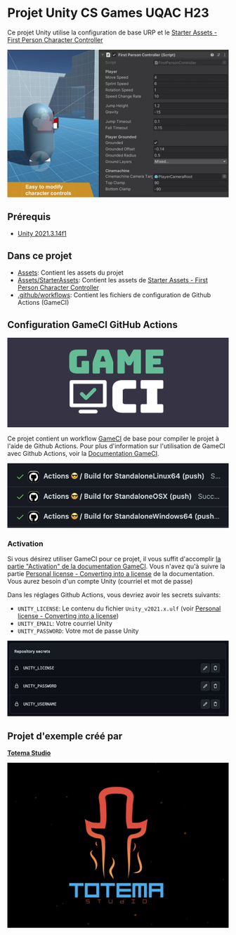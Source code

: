 ﻿# Projet Unity CS Games UQAC H23

Ce projet Unity utilise la configuration de base URP et le [Starter Assets - First Person Character Controller](https://assetstore.unity.com/packages/essentials/starter-assets-first-person-character-controller-196525)

![first-person-starter.jpg](./docs/images/first-person-starter.jpg)

## Prérequis

- [Unity 2021.3.14f1](https://unity.com/releases/editor/whats-new/2021.3.14#release-notes)

## Dans ce projet

* [Assets](Assets/): Contient les assets du projet
* [Assets/StarterAssets](Assets/StarterAssets/): Contient les assets de [Starter Assets - First Person Character Controller](https://assetstore.unity.com/packages/essentials/starter-assets-first-person-character-controller-196525)
* [.github/workflows](.github/workflows/): Contient les fichiers de configuration de Github Actions (GameCI)

## Configuration GameCI GitHub Actions

![GameCI](./docs/images/gameci.png)

Ce projet contient un workflow [GameCI](https://game.ci/) de base pour compiler le projet à l'aide de Github Actions. Pour plus d'information sur l'utilisation de GameCI avec Github Actions, voir la [Documentation GameCI](https://game.ci/docs/github/getting-started).

![GameCI](./docs/images/actions.png)

### Activation

Si vous désirez utiliser GameCI pour ce projet, il vous suffit d'accomplir [la partie "Activation" de la documentation GameCI](https://game.ci/docs/github/activation). Vous n'avez qu'à suivre la partie [Personal license - Converting into a license](https://game.ci/docs/github/activation#converting-into-a-license) de la documentation. Vous aurez besoin d'un compte Unity (courriel et mot de passe)

Dans les réglages Github Actions, vous devriez avoir les secrets suivants:

* `UNITY_LICENSE`: Le contenu du fichier `Unity_v2021.x.ulf` (voir [Personal license - Converting into a license](https://game.ci/docs/github/activation#converting-into-a-license))
* `UNITY_EMAIL`: Votre courriel Unity
* `UNITY_PASSWORD`: Votre mot de passe Unity

![Github Actions Secrets](./docs/images/github-actions-secrets.jpg)

## Projet d'exemple créé par

**[Totema Studio](https://totemastudio.com/)**

[![Totema Studio](./docs/images/totemastudio.png)](https://totemastudio.com/)


